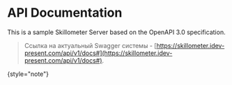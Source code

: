 # API Documentation

This is a sample Skillometer Server based on the OpenAPI 3.0 specification.

> Ссылка на актуальный Swagger системы - [https://skillometer.idev-present.com/api/v1/docs#](https://skillometer.idev-present.com/api/v1/docs#).
>
{style="note"}

<!-- Use the <api-doc> element to generate the documentation for a few specific endpoints and methods with the same tag 
or <api-endpoint> element to generate the documentation for a specific endpoint and method.
See the subsections here for specific examples. -->